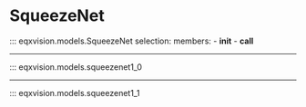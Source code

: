 # SqueezeNet


::: eqxvision.models.SqueezeNet
    selection:
        members:
            - __init__
            - __call__

---


::: eqxvision.models.squeezenet1_0


---


::: eqxvision.models.squeezenet1_1
